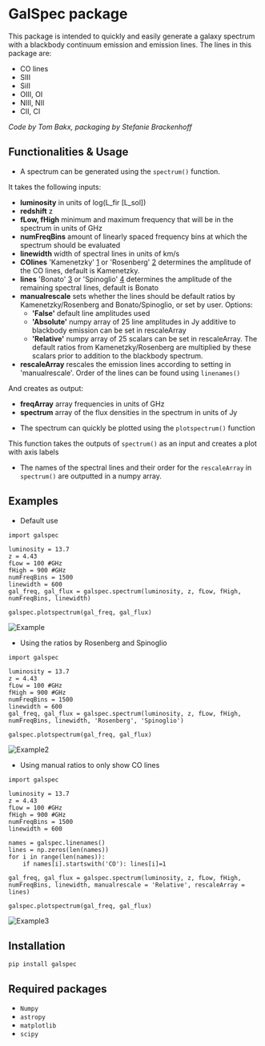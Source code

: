 # GalSpec package
This package is intended to quickly and easily generate a galaxy spectrum with a blackbody continuum emission and emission lines. The lines in this package are:
* CO lines 
* SIII
* SiII
* OIII, OI 
* NIII, NII 
* CII, CI

*Code by Tom Bakx, packaging by Stefanie Brackenhoff*

## Functionalities & Usage
* A spectrum can be generated using the ```spectrum()``` function. 

It takes the following inputs:
* **luminosity** in units of log(L_fir [L_sol])
* **redshift** z
* **fLow, fHigh** minimum and maximum frequency that will be in the spectrum in units of GHz
* **numFreqBins** amount of linearly spaced frequency bins at which the spectrum should be evaluated
* **linewidth** width of spectral lines in units of km/s
* **COlines** 'Kamenetzky' [1] or 'Rosenberg' [2] determines the amplitude of the CO lines, default is Kamenetzky. 
* **lines** 'Bonato' [3] or 'Spinoglio' [4] determines the amplitude of the remaining spectral lines, default is Bonato
* **manualrescale** sets whether the lines should be default ratios by Kamenetzky/Rosenberg and Bonato/Spinoglio, or set by user. Options: 
	- **'False'** default line amplitudes used
    - **'Absolute'** numpy array of 25 line amplitudes in Jy additive to blackbody emission can be set in rescaleArray
    - **'Relative'** numpy array of 25 scalars can be set in rescaleArray. The default ratios from Kamenetzky/Rosenberg are multiplied by these scalars prior to addition to the blackbody spectrum.
* **rescaleArray** rescales the emission lines according to setting in 'manualrescale'. Order of the lines can be found using ```linenames()```

And creates as output:
* **freqArray** array frequencies in units of GHz
* **spectrum** array of the flux densities in the spectrum in units of Jy

[1]: http://dx.doi.org/10.3847/0004-637X/829/2/93
[2]: https://ui.adsabs.harvard.edu/link_gateway/2015ApJ...801...72R/doi:10.1088/0004-637X/801/2/72
[3]: https://ui.adsabs.harvard.edu/link_gateway/2014MNRAS.438.2547B/doi:10.1093/mnras/stt2375
[4]: https://ui.adsabs.harvard.edu/link_gateway/2012ApJ...745..171S/doi:10.1088/0004-637X/745/2/171



* The spectrum can quickly be plotted using the ```plotspectrum()``` function

This function takes the outputs of ```spectrum()``` as an input and creates a plot with axis labels



* The names of the spectral lines and their order for the ```rescaleArray``` in ```spectrum()``` are outputted in a numpy array.

## Examples
* Default use
```
import galspec

luminosity = 13.7
z = 4.43
fLow = 100 #GHz
fHigh = 900 #GHz
numFreqBins = 1500
linewidth = 600
gal_freq, gal_flux = galspec.spectrum(luminosity, z, fLow, fHigh, numFreqBins, linewidth)

galspec.plotspectrum(gal_freq, gal_flux)
```

![Example](/example_spectrum.png)

* Using the ratios by Rosenberg and Spinoglio
```
import galspec

luminosity = 13.7
z = 4.43
fLow = 100 #GHz
fHigh = 900 #GHz
numFreqBins = 1500
linewidth = 600
gal_freq, gal_flux = galspec.spectrum(luminosity, z, fLow, fHigh, numFreqBins, linewidth, 'Rosenberg', 'Spinoglio')

galspec.plotspectrum(gal_freq, gal_flux)
```
![Example2](/example_spectrum_RosSpin.png)

* Using manual ratios to only show CO lines
```
import galspec

luminosity = 13.7
z = 4.43
fLow = 100 #GHz
fHigh = 900 #GHz
numFreqBins = 1500
linewidth = 600

names = galspec.linenames()
lines = np.zeros(len(names))
for i in range(len(names)):
    if names[i].startswith('CO'): lines[i]=1

gal_freq, gal_flux = galspec.spectrum(luminosity, z, fLow, fHigh, numFreqBins, linewidth, manualrescale = 'Relative', rescaleArray = lines)

galspec.plotspectrum(gal_freq, gal_flux)
```
![Example3](/example_spectrum_CO_only.png)

## Installation
```pip install galspec```

## Required packages
* ```Numpy```
* ```astropy```
* ```matplotlib```
* ```scipy```